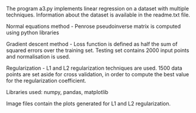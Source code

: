 The program a3.py implements linear regression on a dataset with multiple techniques. Information about the dataset is available in the readme.txt file.

Normal equations method - Penrose pseudoinverse matrix is computed using python libraries

Gradient descent method - Loss function is defined as half the sum of squared errors over the training set. Testing set contains 2000 input points and normalisation is used.

Regularization - L1 and L2 regularization techniques are used. 1500 data points are set aside for cross validation, in order to compute the best value for the regularization coefficient.

Libraries used: numpy, pandas, matplotlib

Image files contain the plots generated for L1 and L2 regularization.
